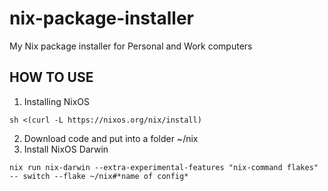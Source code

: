# nix-package-installer
My Nix package installer for Personal and Work computers

## HOW TO USE
1. Installing NixOS
```
sh <(curl -L https://nixos.org/nix/install)
```
2. Download code and put into a folder ~/nix
3. Install NixOS Darwin
```
nix run nix-darwin --extra-experimental-features "nix-command flakes" -- switch --flake ~/nix#*name of config*
```
